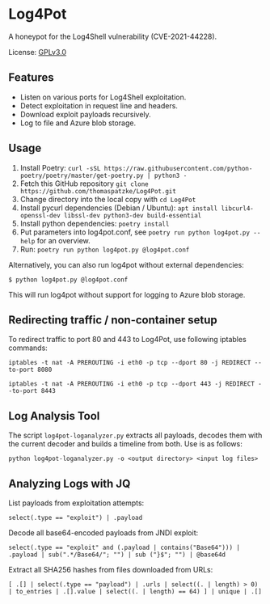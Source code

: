 # Log4Pot

A honeypot for the Log4Shell vulnerability (CVE-2021-44228).

License: [GPLv3.0](https://www.gnu.org/licenses/gpl-3.0.html)

## Features

* Listen on various ports for Log4Shell exploitation.
* Detect exploitation in request line and headers.
* Download exploit payloads recursively.
* Log to file and Azure blob storage.

## Usage

1. Install Poetry: `curl -sSL https://raw.githubusercontent.com/python-poetry/poetry/master/get-poetry.py | python3 -`
2. Fetch this GitHub repository `git clone https://github.com/thomaspatzke/Log4Pot.git`
3. Change directory into the local copy with `cd Log4Pot`
4. Install pycurl dependencies (Debian / Ubuntu): `apt install libcurl4-openssl-dev libssl-dev python3-dev build-essential`
5. Install python dependencies: `poetry install`
6. Put parameters into log4pot.conf, see `poetry run python log4pot.py --help` for an overview.
7. Run: `poetry run python log4pot.py @log4pot.conf`

Alternatively, you can also run log4pot without external dependencies:
```
$ python log4pot.py @log4pot.conf
```
This will run log4pot without support for logging to Azure blob storage.

## Redirecting traffic / non-container setup

To redirect traffic to port 80 and 443 to Log4Pot, use following iptables commands:

`iptables -t nat -A PREROUTING -i eth0 -p tcp --dport 80 -j REDIRECT --to-port 8080`

`iptables -t nat -A PREROUTING -i eth0 -p tcp --dport 443 -j REDIRECT --to-port 8443`

## Log Analysis Tool

The script `log4pot-loganalyzer.py` extracts all payloads, decodes them with the current decoder and builds a timeline from both. Use is as follows:

```
python log4pot-loganalyzer.py -o <output directory> <input log files>
```

## Analyzing Logs with JQ

List payloads from exploitation attempts:
```
select(.type == "exploit") | .payload
```

Decode all base64-encoded payloads from JNDI exploit:
```
select(.type == "exploit" and (.payload | contains("Base64"))) | .payload | sub(".*/Base64/"; "") | sub ("}$"; "") | @base64d
```

Extract all SHA256 hashes from files downloaded from URLs:
```
[ .[] | select(.type == "payload") | .urls | select((. | length) > 0) | to_entries | .[].value | select((. | length) == 64) ] | unique | .[]
```

